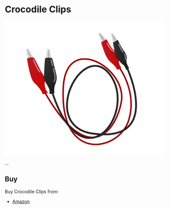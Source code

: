 # Crocodile Clips

![Crocodile Clips](crocodile-clips.png)

...

## Buy

Buy Crocodile Clips from:

- [Amazon](http://www.amazon.co.uk/CHIC-MALL-Double-ended-Crocodile-Alligator/dp/B00M2GD99E/)
